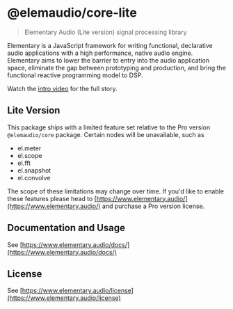 # @elemaudio/core-lite

> Elementary Audio (Lite version) signal processing library

Elementary is a JavaScript framework for writing functional, declarative audio applications with a high
performance, native audio engine. Elementary aims to lower the barrier to entry into the
audio application space, eliminate the gap between prototyping and production, and bring the functional reactive
programming model to DSP.

Watch the [intro video](https://www.youtube.com/watch?v=AvCdrflFHu8) for the full story.

## Lite Version

This package ships with a limited feature set relative to the Pro version `@elemaudio/core` package.
Certain nodes will be unavailable, such as

* el.meter
* el.scope
* el.fft
* el.snapshot
* el.convolve

The scope of these limitations may change over time. If you'd like to enable these features please
head to [https://www.elementary.audio/](https://www.elementary.audio/) and purchase a Pro version license.

## Documentation and Usage

See [https://www.elementary.audio/docs/](https://www.elementary.audio/docs/)

## License

See [https://www.elementary.audio/license](https://www.elementary.audio/license)

